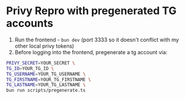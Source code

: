 # Privy Repro with pregenerated TG accounts

1. Run the frontend - `bun dev` (port 3333 so it doesn't conflict with my other local privy tokens)
2. Before logging into the frontend, pregenerate a tg account via:
```sh
PRIVY_SECRET=YOUR_SECRET \
TG_ID=YOUR_TG_ID \
TG_USERNAME=YOUR_TG_USERNAME \
TG_FIRSTNAME=YOUR_TG_FIRSTNAME \
TG_LASTNAME=YOUR_TG_LASTNAME \
bun run scripts/pregenerate.ts
```
